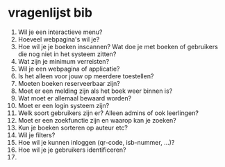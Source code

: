 # vragenlijst  bib
1. Wil je een interactieve menu?
2. Hoeveel webpagina's wil je?
3. Hoe wil je je boeken inscannen? Wat doe je met boeken of gebruikers die nog niet in het systeem zitten?
4. Wat zijn je minimum verreisten?
5. Wil je een webpagina of applicatie?
6. Is het alleen voor jouw op meerdere toestellen?
7. Moeten boeken reserveerbaar zijn?
8. Moet er een melding zijn als het boek weer binnen is?
9. Wat moet er allemaal bewaard worden?
10. Moet er een login systeem zijn?
11. Welk soort gebruikers zijn er? Alleen admins of ook leerlingen?
12. Moet er een zoekfunctie zijn en waarop kan je zoeken?
13. Kun je boeken sorteren op auteur etc?
14. Wil je filters?
15. Hoe wil je kunnen inloggen (qr-code, isb-nummer, ...)?
16. Hoe wil je je gebruikers identificeren?
17. 
